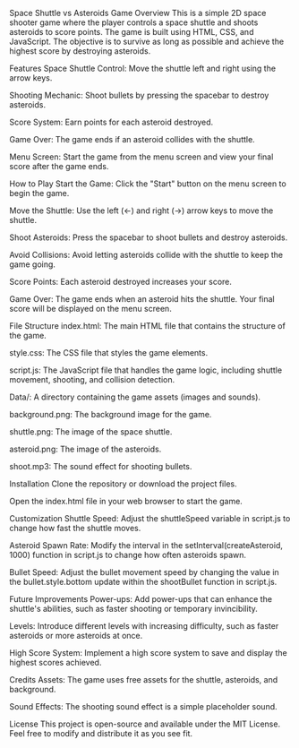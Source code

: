 Space Shuttle vs Asteroids Game
Overview
This is a simple 2D space shooter game where the player controls a space shuttle and shoots asteroids to score points. The game is built using HTML, CSS, and JavaScript. The objective is to survive as long as possible and achieve the highest score by destroying asteroids.

Features
Space Shuttle Control: Move the shuttle left and right using the arrow keys.

Shooting Mechanic: Shoot bullets by pressing the spacebar to destroy asteroids.

Score System: Earn points for each asteroid destroyed.

Game Over: The game ends if an asteroid collides with the shuttle.

Menu Screen: Start the game from the menu screen and view your final score after the game ends.

How to Play
Start the Game: Click the "Start" button on the menu screen to begin the game.

Move the Shuttle: Use the left (←) and right (→) arrow keys to move the shuttle.

Shoot Asteroids: Press the spacebar to shoot bullets and destroy asteroids.

Avoid Collisions: Avoid letting asteroids collide with the shuttle to keep the game going.

Score Points: Each asteroid destroyed increases your score.

Game Over: The game ends when an asteroid hits the shuttle. Your final score will be displayed on the menu screen.

File Structure
index.html: The main HTML file that contains the structure of the game.

style.css: The CSS file that styles the game elements.

script.js: The JavaScript file that handles the game logic, including shuttle movement, shooting, and collision detection.

Data/: A directory containing the game assets (images and sounds).

background.png: The background image for the game.

shuttle.png: The image of the space shuttle.

asteroid.png: The image of the asteroids.

shoot.mp3: The sound effect for shooting bullets.

Installation
Clone the repository or download the project files.

Open the index.html file in your web browser to start the game.

Customization
Shuttle Speed: Adjust the shuttleSpeed variable in script.js to change how fast the shuttle moves.

Asteroid Spawn Rate: Modify the interval in the setInterval(createAsteroid, 1000) function in script.js to change how often asteroids spawn.

Bullet Speed: Adjust the bullet movement speed by changing the value in the bullet.style.bottom update within the shootBullet function in script.js.

Future Improvements
Power-ups: Add power-ups that can enhance the shuttle's abilities, such as faster shooting or temporary invincibility.

Levels: Introduce different levels with increasing difficulty, such as faster asteroids or more asteroids at once.

High Score System: Implement a high score system to save and display the highest scores achieved.

Credits
Assets: The game uses free assets for the shuttle, asteroids, and background.

Sound Effects: The shooting sound effect is a simple placeholder sound.

License
This project is open-source and available under the MIT License. Feel free to modify and distribute it as you see fit.

